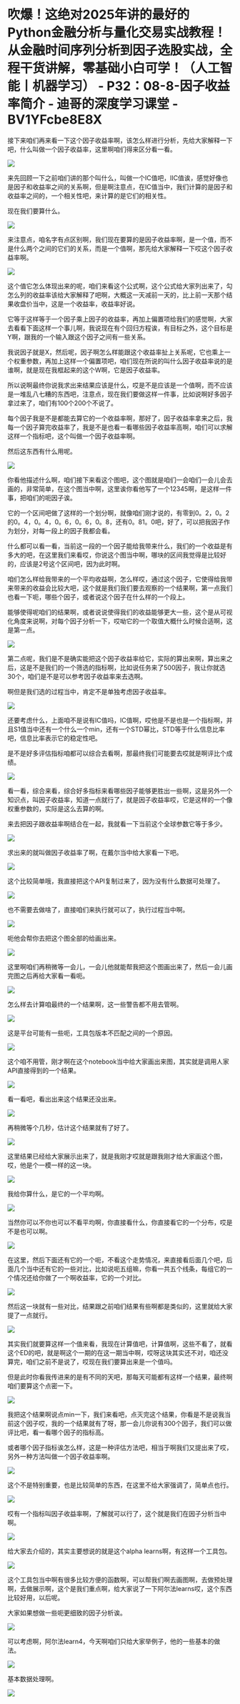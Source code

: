# 吹爆！这绝对2025年讲的最好的Python金融分析与量化交易实战教程！从金融时间序列分析到因子选股实战，全程干货讲解，零基础小白可学！（人工智能丨机器学习） - P32：08-8-因子收益率简介 - 迪哥的深度学习课堂 - BV1YFcbe8E8X

接下来咱们再来看一下这个因子收益率啊，该怎么样进行分析，先给大家解释一下吧，什么叫做一个因子收益率，这里啊咱们得来区分看一看。



![](img/dd8eee5794a6063887dfc29830046877_1.png)

来先回顾一下之前咱们讲的那个叫什么，叫做一个IC值吧，IIC值诶，感觉好像也是因子和收益率之间的关系啊，但是啊注意点，在IC值当中，我们计算的是因子和收益率之间的，一个相关性吧，来计算的是它们的相关性。

现在我们要算什么。

![](img/dd8eee5794a6063887dfc29830046877_3.png)

来注意点，咱名字有点区别啊，我们现在要算的是因子收益率啊，是一个值，而不是什么两个之间的它们的关系，而是一个值啊，那先给大家解释一下哎这个因子收益率啊。



![](img/dd8eee5794a6063887dfc29830046877_5.png)

这个值它怎么体现出来的呢，咱们来看这个公式啊，这个公式给大家列出来了，勾怎么列的收益率该给大家解释了吧啊，大概这一天减前一天的，比上前一天那个结果收盘价当中，这是一个收益率，收益率好说。

它等于这样等于一个因子乘上因子的收益率，再加上偏置项给我们的感觉啊，大家去看看下面这样一个事儿啊，我说现在有个回归方程诶，有目标之外，这个目标是Y啊，跟我的一个输入跟这个因子之间有一些关系。

我说因子就是X，然后呢，因子啊怎么样能跟这个收益率扯上关系呢，它也乘上一个权重参数，再加上这样一个偏置项吧，咱们现在所说的叫什么因子收益率说的是谁啊，就是现在我框起来的这个W啊，它是因子收益率。

所以说啊最终你说我求出来结果应该是什么，哎是不是应该是一个值啊，而不应该是一堆乱八七糟的东西吧，注意点，现在我们要做这样一件事，比如说啊好多因子拿过来了，咱们有100个200个不说了。

每个因子我是不是都能去算它的一个收益率啊，那好了，因子收益率拿来之后，我每一个因子算完收益率了，我是不是也看一看哪些因子收益率高啊，咱们可以求解这样一个指标吧，这个叫做一个因子收益率啊。

然后这东西有什么用呢。

![](img/dd8eee5794a6063887dfc29830046877_7.png)

你看他描述什么啊，咱们接下来看这个图吧，这个图就是咱们一会咱们一会儿会去画的，非常简单，在这个图当中啊，这里诶你看他写了一个12345啊，是这样一件事，把咱们的呃因子诶。

它的一个区间吧做了这样的一个划分啊，就像咱们刚才说的，有零到0。2，0。2的0。4，0。4，0。6，0。6，0。8，还有0。81。0吧，好了，可以把我因子作为划分，对每一段上的因子我都会看。

什么都可以看一看，当前这一段的一个因子能给我带来什么，我们的一个收益是有多大的吧，在这里我们来看哎，你说这个图当中啊，哪块的区间我觉得是比较好的，应该是2号这个区间吧，因为此时啊。

咱们怎么样给我带来的一个平均收益啊，怎么样哎，通过这个因子，它使得给我带来带来的收益会比较大吧，这个就是我们我们要去观察的一个结果啊，第一点我们也看一下呃，哪些个因子，或者说这个因子在什么样的一个段上。

能够使得呢咱们的结果啊，或者说说使得我们的收益能够更大一些，这个是从可视化角度来说啊，对每个因子分析一下，哎呦它的一个取值大概什么时候合适啊，这是第一点。



![](img/dd8eee5794a6063887dfc29830046877_9.png)

第二点呢，我们是不是确实能把这个因子收益率给它，实际的算出来啊，算出来之后，这是不是我们的一个筛选的指标啊，比如说任务来了500因子，我让你就选30个，咱们是不是可以参考因子收益率来去选啊。

啊但是我们选的过程当中，肯定不是单独考虑因子收益率。

![](img/dd8eee5794a6063887dfc29830046877_11.png)

还要考虑什么，上面咱不是说有IC值吗，IC值啊，哎他是不是也是一个指标啊，并且S1值当中还有一个什么一个min，还有一个STD幂比，STD等于什么信息比率吧，信息比率表示它的稳定性吧。

是不是好多评估指标咱都可以综合去看啊，那最终我们可能要去哎就是啊评比个成绩。

![](img/dd8eee5794a6063887dfc29830046877_13.png)

看一看，综合来看，综合好多指标来看哪些因子能够更胜出一些啊，这是另外一个知识点，叫因子收益率，知道一点就行了，就是因子收益率哎，它是这样的一个像权重参数的，实际是这么去算的啊。

来去把因子跟收益率啊结合在一起，我就看一下当前这个全球参数它等于多少。

![](img/dd8eee5794a6063887dfc29830046877_15.png)

求出来的就叫做因子收益率了啊，在戴尔当中给大家看一下吧。

![](img/dd8eee5794a6063887dfc29830046877_17.png)

这个比较简单哦，我直接把这个API复制过来了，因为没有什么数据可处理了。

![](img/dd8eee5794a6063887dfc29830046877_19.png)

也不需要去做啥了，直接咱们来执行就可以了，执行过程当中啊。

![](img/dd8eee5794a6063887dfc29830046877_21.png)

呃他会帮你去把这个图全部的给画出来。

![](img/dd8eee5794a6063887dfc29830046877_23.png)

这里啊咱们再稍微等一会儿，一会儿他就能帮我把这个图画出来了，然后一会儿画完图之后再给大家看一看呃。

![](img/dd8eee5794a6063887dfc29830046877_25.png)

怎么样去计算咱最终的一个结果啊，这一些警告都不用去管啊。

![](img/dd8eee5794a6063887dfc29830046877_27.png)

这是平台可能有一些呃，工具包版本不匹配之间的一个原因。

![](img/dd8eee5794a6063887dfc29830046877_29.png)

这个咱不用管，刚才啊在这个notebook当中给大家画出来图，其实就是调用人家API直接得到的一个结果。



![](img/dd8eee5794a6063887dfc29830046877_31.png)

看一看吧，看出出来这个结果还没出来。

![](img/dd8eee5794a6063887dfc29830046877_33.png)

再稍微等个几秒，估计这个结果就有了好了。

![](img/dd8eee5794a6063887dfc29830046877_35.png)

这里结果已经给大家展示出来了，就是我刚才哎就是跟我刚才给大家画这个图，哎，他是个一模一样的这一块。

![](img/dd8eee5794a6063887dfc29830046877_37.png)

我给你算什么，是它的一个平均啊。

![](img/dd8eee5794a6063887dfc29830046877_39.png)

当然你可以不你也可以不看平均啊，你直接看什么，你直接看它的一个分布，哎是不是也可以啊。

![](img/dd8eee5794a6063887dfc29830046877_41.png)

在这里，然后下面还有它的一个呃，不看这个走势情况，来直接看后面几个吧，后面几个当中还有它的一些对比，比如说呃五组嘛，你看一共五个线条，每组它的一个情况还给你做了一个啊收益率，它的一个对比。



![](img/dd8eee5794a6063887dfc29830046877_43.png)

然后这一块就有一些对比，结果跟之前咱们结果有些啊都是类似的，这里就给大家提了一点就行。

![](img/dd8eee5794a6063887dfc29830046877_45.png)

其实我们就要算这样一个值来看，我现在计算值吧，计算值啊，这些不看了，就看这个ED的吧，就是啊这个一期的在这一期当中啊，哎呀这块其实还不对，咱还没算完，咱们之前不是说了，哎现在我们要算出来是一个值吗。

但是此时你看我传进来的是有不同的天吧，那每天可能都有这样一个结果，最终啊咱们要算这个点密一下。

![](img/dd8eee5794a6063887dfc29830046877_47.png)

我把这个结果啊说点min一下，我们来看吧，点灭完这个结果，你看是不是说我当前这个因子哎，我的一个结果就有了呀，那一会儿你说有300个因子，我们可以做评比吧，看一看哪个因子的指标高。

或者哪个因子指标诶怎么样，这是一种评估方法吧，相当于啊我们又提出来了哎，另外一种方法叫做一个因子收益率啊。



![](img/dd8eee5794a6063887dfc29830046877_49.png)

这个不是特别重要，也是比较简单的东西，在这里不给大家强调了，简单点也行。

![](img/dd8eee5794a6063887dfc29830046877_51.png)

哎有一个指标叫因子收益率啊，了解就可以行了，这个就是我们在因子分析当中啊。

![](img/dd8eee5794a6063887dfc29830046877_53.png)

给大家去介绍的，其实主要想说的就是这个alpha learns啊，有这样一个工具包。

![](img/dd8eee5794a6063887dfc29830046877_55.png)

这个工具包当中啊有很多比较方便的函数啊，可以帮我们啊去画图啊，去做预处理啊，去做展示啊，这个是我们重点啊，给大家说了一下阿尔法learns哎，这个东西比较好用，以后呢。

大家如果想做一些呃更细致的因子分析诶。

![](img/dd8eee5794a6063887dfc29830046877_57.png)

可以考虑啊，阿尔法learn4，今天啊咱们只给大家举例子，他的一些基本的做法。

![](img/dd8eee5794a6063887dfc29830046877_59.png)

基本数据处理啊。

![](img/dd8eee5794a6063887dfc29830046877_61.png)